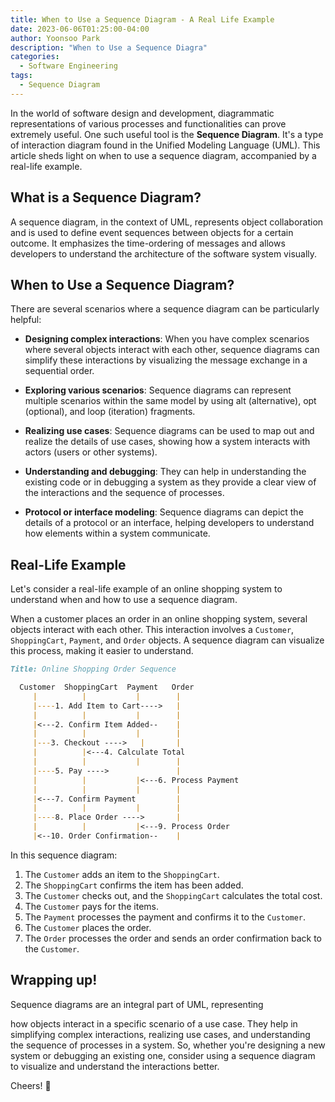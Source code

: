 ```yaml
---
title: When to Use a Sequence Diagram - A Real Life Example
date: 2023-06-06T01:25:00-04:00
author: Yoonsoo Park
description: "When to Use a Sequence Diagra"
categories:
  - Software Engineering
tags:
  - Sequence Diagram
---
```


In the world of software design and development, diagrammatic representations of various processes and functionalities can prove extremely useful. One such useful tool is the **Sequence Diagram**. It's a type of interaction diagram found in the Unified Modeling Language (UML). This article sheds light on when to use a sequence diagram, accompanied by a real-life example.

## What is a Sequence Diagram?

A sequence diagram, in the context of UML, represents object collaboration and is used to define event sequences between objects for a certain outcome. It emphasizes the time-ordering of messages and allows developers to understand the architecture of the software system visually.

## When to Use a Sequence Diagram?

There are several scenarios where a sequence diagram can be particularly helpful:

- **Designing complex interactions**: When you have complex scenarios where several objects interact with each other, sequence diagrams can simplify these interactions by visualizing the message exchange in a sequential order.

- **Exploring various scenarios**: Sequence diagrams can represent multiple scenarios within the same model by using alt (alternative), opt (optional), and loop (iteration) fragments.

- **Realizing use cases**: Sequence diagrams can be used to map out and realize the details of use cases, showing how a system interacts with actors (users or other systems).

- **Understanding and debugging**: They can help in understanding the existing code or in debugging a system as they provide a clear view of the interactions and the sequence of processes.

- **Protocol or interface modeling**: Sequence diagrams can depict the details of a protocol or an interface, helping developers to understand how elements within a system communicate.

## Real-Life Example

Let's consider a real-life example of an online shopping system to understand when and how to use a sequence diagram.

When a customer places an order in an online shopping system, several objects interact with each other. This interaction involves a `Customer`, `ShoppingCart`, `Payment`, and `Order` objects. A sequence diagram can visualize this process, making it easier to understand.

```markdown
Title: Online Shopping Order Sequence

  Customer  ShoppingCart  Payment   Order
     |          |           |        |
     |----1. Add Item to Cart---->   |
     |          |           |        |
     |<---2. Confirm Item Added--    |
     |          |           |        |
     |---3. Checkout ---->   |       |
     |          |<---4. Calculate Total
     |          |           |        |
     |----5. Pay ---->               |
     |          |           |<---6. Process Payment
     |          |           |        |
     |<---7. Confirm Payment         |
     |          |           |        |
     |----8. Place Order ---->       |
     |          |           |<---9. Process Order
     |<--10. Order Confirmation--    |
```

In this sequence diagram:

1. The `Customer` adds an item to the `ShoppingCart`.
2. The `ShoppingCart` confirms the item has been added.
3. The `Customer` checks out, and the `ShoppingCart` calculates the total cost.
4. The `Customer` pays for the items.
5. The `Payment` processes the payment and confirms it to the `Customer`.
6. The `Customer` places the order.
7. The `Order` processes the order and sends an order confirmation back to the `Customer`.

## Wrapping up!

Sequence diagrams are an integral part of UML, representing

 how objects interact in a specific scenario of a use case. They help in simplifying complex interactions, realizing use cases, and understanding the sequence of processes in a system. So, whether you're designing a new system or debugging an existing one, consider using a sequence diagram to visualize and understand the interactions better.


Cheers! 🍺
